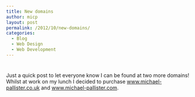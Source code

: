 ```yaml
---
title: New domains
author: micp
layout: post
permalink: /2012/10/new-domains/
categories:
  - Blog
  - Web Design
  - Web Development
---
```

# 

Just a quick post to let everyone know I can be found at two more domains! Whilst at work on my lunch I decided to purchase www.michael-pallister.co.uk and www.michael-pallister.com.
